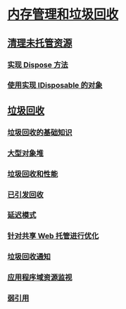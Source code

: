 # [内存管理和垃圾回收](memory-management-and-gc.md)
## [清理未托管资源](unmanaged.md)
### [实现 Dispose 方法](implementing-dispose.md)
### [使用实现 IDisposable 的对象](using-objects.md)
## [垃圾回收](index.md)
### [垃圾回收的基础知识](fundamentals.md)
### [大型对象堆](large-object-heap.md)
### [垃圾回收和性能](performance.md)
### [已引发回收](induced.md)
### [延迟模式](latency.md)
### [针对共享 Web 托管进行优化](optimization-for-shared-web-hosting.md)
### [垃圾回收通知](notifications.md)
### [应用程序域资源监视](app-domain-resource-monitoring.md)
### [弱引用](weak-references.md)
